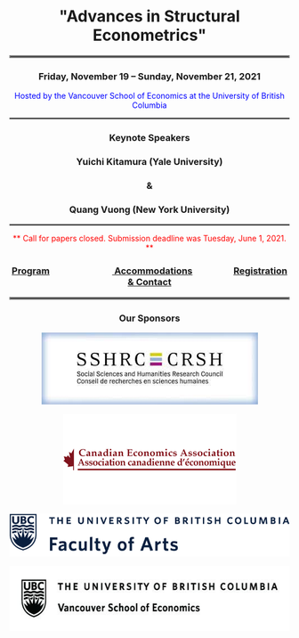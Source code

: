 <h1 align = "center">"Advances in Structural Econometrics" </h1>
<hr style="border:2px solid gray"> 
<h3 align = "center"> Friday, November 19 – Sunday, November 21, 2021 </h3>
<div align = "center"><span style = "color:blue"> Hosted by the Vancouver School of Economics at the University of British Columbia</span></div>
<hr style="border:1px solid gray"> 

<h3 align = "center">Keynote Speakers</h3>
 
<h3 align = "center"><strong>Yuichi Kitamura (Yale University)</strong></h3>
<h3 align = "center"><strong>&</strong></h3>
<h3 align = "center"><strong>Quang Vuong (New York University)</strong></h3>
<hr style="border:1px solid gray">

<div align = "center"><span style = "color:red">** Call for papers closed. Submission deadline was Tuesday, June 1, 2021. **</span></div>

<h3 align = "center"> <a href="Program_2021.pdf"> Program</a>&nbsp; &nbsp; &nbsp;&nbsp; &nbsp; &nbsp;&nbsp; &nbsp; &nbsp; &nbsp; &nbsp; &nbsp; &nbsp; &nbsp; &nbsp; &nbsp;<a href="Accommodation.html"> Accommodations</a> &nbsp; &nbsp; &nbsp; &nbsp; &nbsp; &nbsp; &nbsp; &nbsp; &nbsp; <a href="Registration.md">Registration & Contact</a></h3>
<hr style="border:2px solid gray"> 
<h3 align = "center">Our Sponsors</h3>
<p align = "center"><a href="https://www.sshrc-crsh.gc.ca/home-accueil-eng.aspx" target="_blank"><img alt="" img src="sponsors/SSHRC_logo.jpg" style="height:129px; width:389px"></a></p>
<p align = "center"><a href="https://www.economics.ca/cpages/home" target="_blank"><img alt="" src="sponsors/CEA_logo.png" style="height:162px; width:311px"></a></a></p>
<p align = "center"><a href="https://www.arts.ubc.ca/" target="_blank"><img alt="" src="sponsors/UBCFA_logo.png" style="height:118; width:768px"></a></p>
<p align = "center"><a href="https://econ.cms.arts.ubc.ca/" target="_blank"><img alt="" src="sponsors/VSE_logo.jpeg" style="height:117px; width:565px"></a></p>
